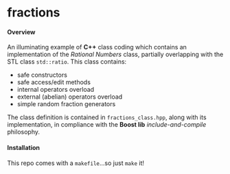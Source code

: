 # fractions
#### Overview
An illuminating example of **C++** class coding which contains an implementation of the *Rational Numbers* class, partially overlapping with the STL class ``std::ratio``. This class contains:
* safe constructors
* safe access/edit methods
* internal operators overload
* external (abelian) operators overload
* simple random fraction generators

The class definition is contained in ``fractions_class.hpp``, along with its implementation, in compliance with the **Boost lib** *include-and-compile* philosophy.

#### Installation
This repo comes with a ``makefile``...so just ``make`` it!
